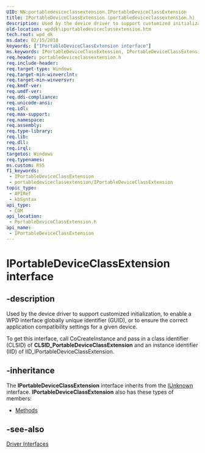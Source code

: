 ```yaml
---
UID: NN:portabledeviceclassextension.IPortableDeviceClassExtension
title: IPortableDeviceClassExtension (portabledeviceclassextension.h)
description: Used by the device driver to support customized initialization, to enable a WPD interface globally unique identifier (GUID), or to ensure the correct application compatibility settings for a given device.To get this interface, call CoCreateInstance and pass in a class identifier (CLSID) of CLSID_PortableDeviceClassExtension and an instance identifier (IID) of IID_IPortableDeviceClassExtension.
old-location: wpddk\iportabledeviceclassextension.htm
tech.root: wpd_dk
ms.date: 02/15/2018
keywords: ["IPortableDeviceClassExtension interface"]
ms.keywords: IPortableDeviceClassExtension, IPortableDeviceClassExtension interface, IPortableDeviceClassExtension interface,described, IPortableDeviceClassExtensionInterface, portabledeviceclassextension/IPortableDeviceClassExtension, wpddk.iportabledeviceclassextension
req.header: portabledeviceclassextension.h
req.include-header: 
req.target-type: Windows
req.target-min-winverclnt: 
req.target-min-winversvr: 
req.kmdf-ver: 
req.umdf-ver: 
req.ddi-compliance: 
req.unicode-ansi: 
req.idl: 
req.max-support: 
req.namespace: 
req.assembly: 
req.type-library: 
req.lib: 
req.dll: 
req.irql: 
targetos: Windows
req.typenames: 
ms.custom: RS5
f1_keywords:
 - IPortableDeviceClassExtension
 - portabledeviceclassextension/IPortableDeviceClassExtension
topic_type:
 - APIRef
 - kbSyntax
api_type:
 - COM
api_location:
 - PortableDeviceClassExtension.h
api_name:
 - IPortableDeviceClassExtension
---
```


# IPortableDeviceClassExtension interface


## -description

Used by the device driver to support customized initialization, to enable a WPD interface globally unique identifier (GUID), or to ensure the correct application compatibility settings for a given device.

To get this interface, call CoCreateInstance and pass in a class identifier (CLSID) of <b>CLSID_PortableDeviceClassExtension</b> and an instance identifier (IID) of IID_IPortableDeviceClassExtension.

## -inheritance

The <b xmlns:loc="http://microsoft.com/wdcml/l10n">IPortableDeviceClassExtension</b> interface inherits from the <a href="/windows/win32/api/unknwn/nn-unknwn-iunknown">IUnknown</a> interface. <b>IPortableDeviceClassExtension</b> also has these types of members:
<ul>
<li><a href="https://docs.microsoft.com/">Methods</a></li>
</ul>

## -see-also

<a href="/previous-versions/windows/hardware/drivers/ff597566(v=vs.85)">Driver Interfaces</a>
